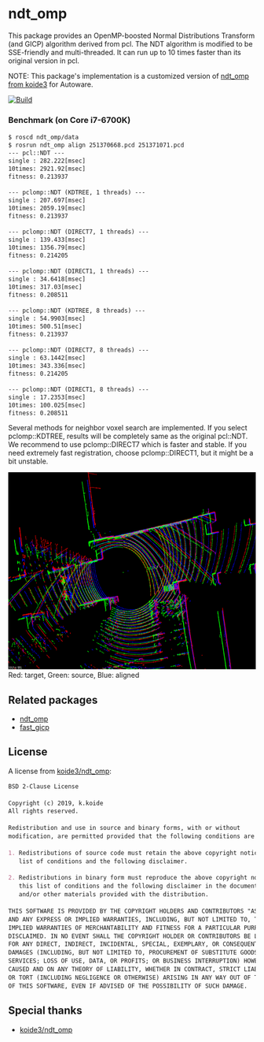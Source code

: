 # ndt_omp

This package provides an OpenMP-boosted Normal Distributions Transform (and GICP) algorithm derived from pcl. The NDT algorithm is modified to be SSE-friendly and multi-threaded. It can run up to 10 times faster than its original version in pcl.

NOTE: This package's implementation is a customized version of [ndt_omp from koide3](https://github.com/koide3/ndt_omp) for Autoware.

[![Build](https://github.com/koide3/ndt_omp/actions/workflows/build.yml/badge.svg)](https://github.com/koide3/ndt_omp/actions/workflows/build.yml)

### Benchmark (on Core i7-6700K)

```
$ roscd ndt_omp/data
$ rosrun ndt_omp align 251370668.pcd 251371071.pcd
--- pcl::NDT ---
single : 282.222[msec]
10times: 2921.92[msec]
fitness: 0.213937

--- pclomp::NDT (KDTREE, 1 threads) ---
single : 207.697[msec]
10times: 2059.19[msec]
fitness: 0.213937

--- pclomp::NDT (DIRECT7, 1 threads) ---
single : 139.433[msec]
10times: 1356.79[msec]
fitness: 0.214205

--- pclomp::NDT (DIRECT1, 1 threads) ---
single : 34.6418[msec]
10times: 317.03[msec]
fitness: 0.208511

--- pclomp::NDT (KDTREE, 8 threads) ---
single : 54.9903[msec]
10times: 500.51[msec]
fitness: 0.213937

--- pclomp::NDT (DIRECT7, 8 threads) ---
single : 63.1442[msec]
10times: 343.336[msec]
fitness: 0.214205

--- pclomp::NDT (DIRECT1, 8 threads) ---
single : 17.2353[msec]
10times: 100.025[msec]
fitness: 0.208511
```

Several methods for neighbor voxel search are implemented. If you select pclomp::KDTREE, results will be completely same as the original pcl::NDT. We recommend to use pclomp::DIRECT7 which is faster and stable. If you need extremely fast registration, choose pclomp::DIRECT1, but it might be a bit unstable.

<img src="data/screenshot.png" height="400pix" /><br>
Red: target, Green: source, Blue: aligned

## Related packages

- [ndt_omp](https://github.com/koide3/ndt_omp)
- [fast_gicp](https://github.com/SMRT-AIST/fast_gicp)

## License

A license from [koide3/ndt_omp](https://github.com/koide3/ndt_omp):

```markdown
BSD 2-Clause License

Copyright (c) 2019, k.koide
All rights reserved.

Redistribution and use in source and binary forms, with or without
modification, are permitted provided that the following conditions are met:

1. Redistributions of source code must retain the above copyright notice, this
   list of conditions and the following disclaimer.

2. Redistributions in binary form must reproduce the above copyright notice,
   this list of conditions and the following disclaimer in the documentation
   and/or other materials provided with the distribution.

THIS SOFTWARE IS PROVIDED BY THE COPYRIGHT HOLDERS AND CONTRIBUTORS "AS IS"
AND ANY EXPRESS OR IMPLIED WARRANTIES, INCLUDING, BUT NOT LIMITED TO, THE
IMPLIED WARRANTIES OF MERCHANTABILITY AND FITNESS FOR A PARTICULAR PURPOSE ARE
DISCLAIMED. IN NO EVENT SHALL THE COPYRIGHT HOLDER OR CONTRIBUTORS BE LIABLE
FOR ANY DIRECT, INDIRECT, INCIDENTAL, SPECIAL, EXEMPLARY, OR CONSEQUENTIAL
DAMAGES (INCLUDING, BUT NOT LIMITED TO, PROCUREMENT OF SUBSTITUTE GOODS OR
SERVICES; LOSS OF USE, DATA, OR PROFITS; OR BUSINESS INTERRUPTION) HOWEVER
CAUSED AND ON ANY THEORY OF LIABILITY, WHETHER IN CONTRACT, STRICT LIABILITY,
OR TORT (INCLUDING NEGLIGENCE OR OTHERWISE) ARISING IN ANY WAY OUT OF THE USE
OF THIS SOFTWARE, EVEN IF ADVISED OF THE POSSIBILITY OF SUCH DAMAGE.
```

## Special thanks

- [koide3/ndt_omp](https://github.com/koide3/ndt_omp)
